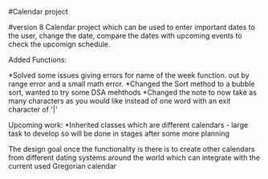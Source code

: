 #Calendar project

#version 8
Calendar project which can be used to enter important dates to the user, change the date, compare the dates with upcoming events to check the upcomign schedule. 

Added Functions:

*Solved some issues giving errors for name of the week function. out by range error and a small math error.
*Changed the Sort method to a bubble sort, wanted to try some DSA mehthods
*Changed the note to now take as many characters as you would like instead of one word with an exit character of '|'

Upcoming work:
*Inherited classes which are different calendars - large task to develop so will be done in stages after some more planning


The design goal once the functionality is there is to create other calendars from different dating systems around the world which can integrate with the current used Gregorian calendar
